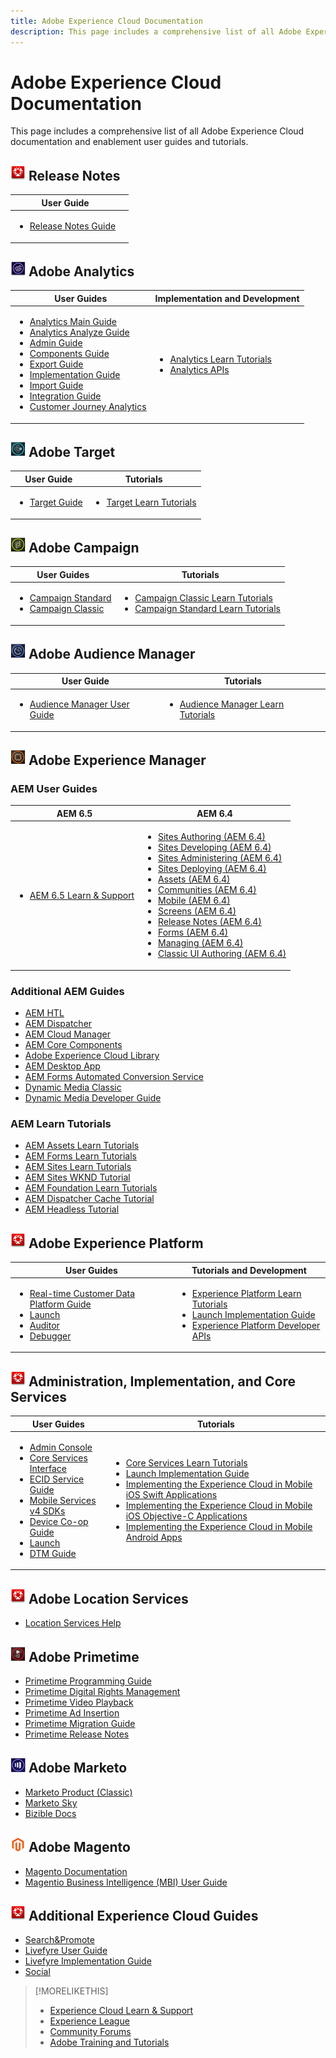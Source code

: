 ```yaml
---
title: Adobe Experience Cloud Documentation
description: This page includes a comprehensive list of all Adobe Experience Cloud documentation and enablement user guides and tutorials.
---
```


# Adobe Experience Cloud Documentation

This page includes a comprehensive list of all Adobe Experience Cloud documentation and enablement user guides and tutorials.

## ![Icon](/help/assets/experience-cloud.png) Release Notes

| User Guide | |
|--- |--- |
|<ul><li>[Release Notes Guide](https://docs.adobe.com/content/help/en/release-notes/experience-cloud/current.html)</li></ul>||

## ![Icon](/help/assets/analytics.png) Adobe Analytics

| User Guides | Implementation and Development |
|--- |--- |
|<ul><li>[Analytics Main Guide](https://docs.adobe.com/content/help/en/analytics/landing/home.html)</li><li>[Analytics Analyze Guide](https://docs.adobe.com/content/help/en/analytics/analyze/home.html)</li><li>[Admin Guide](https://docs.adobe.com/content/help/en/analytics/admin/home.html)</li><li>[Components Guide](https://docs.adobe.com/content/help/en/analytics/components/home.html)</li><li>[Export Guide](https://docs.adobe.com/content/help/en/analytics/export/home.html)</li><li>[Implementation Guide](https://docs.adobe.com/content/help/en/analytics/implementation/home.html)</li><li>[Import Guide](https://docs.adobe.com/content/help/en/analytics/import/home.html)</li><li>[Integration Guide](https://docs.adobe.com/content/help/en/analytics/integration/home.html)</li><li>[Customer Journey Analytics](https://docs.adobe.com/content/help/en/analytics-platform/using/cja-landing.html)</li></ul>|<ul><li>[Analytics Learn Tutorials](https://docs.adobe.com/content/help/en/analytics-learn/tutorials/overview.html)</li><li>[Analytics APIs](https://www.adobe.io/apis/experiencecloud/analytics/docs.html)</li></ul>|

## ![Icon](/help/assets/target.png) Adobe Target

| User Guide | Tutorials |
|--- |--- |
|<ul><li>[Target Guide](https://docs.adobe.com/content/help/en/target/using/target-home.html)</li></ul>|<ul><li>[Target Learn Tutorials](https://docs.adobe.com/content/help/en/target-learn/tutorials/overview.html)</li></ul>|

## ![Icon](/help/assets/campaign.png) Adobe Campaign

| User Guides | Tutorials |
|--- |--- |
|<ul><li>[Campaign Standard](https://docs.adobe.com/content/help/en/campaign-standard/using/campaign-standard-home.html)</li><li>[Campaign Classic](https://docs.adobe.com/content/help/en/campaign-classic/using/campaign-classic-home.html)</li></ul>|<ul><li>[Campaign Classic Learn Tutorials](https://docs.adobe.com/content/help/en/campaign-learn/campaign-classic-tutorials/overview.html)</li><li>[Campaign Standard Learn Tutorials](https://docs.adobe.com/content/help/en/campaign-learn/campaign-standard-tutorials/overview.html)</li></ul>|

## ![Icon](/help/assets/audience-manager.png) Adobe Audience Manager

| User Guide | Tutorials |
|--- |--- |
|<ul><li>[Audience Manager User Guide](https://docs.adobe.com/content/help/en/audience-manager/user-guide/aam-home.html)</li></ul>|<ul><li>[Audience Manager Learn Tutorials](https://docs.adobe.com/content/help/en/audience-manager-learn/tutorials/overview.html)</li></ul>|

## ![Icon](/help/assets/aem.png) Adobe Experience Manager

### AEM User Guides

| AEM 6.5 | AEM 6.4 |
|--- |--- |
|<ul><li>[AEM 6.5 Learn & Support](https://helpx.adobe.com/support/experience-manager/6-5.html)</li></ul>|<ul><li>[Sites Authoring (AEM 6.4)](https://docs.adobe.com/content/help/en/experience-manager-64/authoring/home.html)</li><li>[Sites Developing (AEM 6.4)](https://docs.adobe.com/content/help/en/experience-manager-64/developing/home.html)</li><li>[Sites Administering (AEM 6.4)](https://docs.adobe.com/content/help/en/experience-manager-64/administering/home.html)</li><li>[Sites Deploying (AEM 6.4)](https://docs.adobe.com/content/help/en/experience-manager-64/deploying/home.html)</li><li>[Assets (AEM 6.4)](https://docs.adobe.com/content/help/en/experience-manager-64/assets/home.html)</li><li>[Communities (AEM 6.4)](https://docs.adobe.com/content/help/en/experience-manager-64/communities/home.html)</li><li>[Mobile (AEM 6.4)](https://docs.adobe.com/content/help/en/experience-manager-64/mobile/home.html)</li><li>[Screens (AEM 6.4)](https://docs.adobe.com/content/help/en/experience-manager-64/screens/home.html)</li><li>[Release Notes (AEM 6.4)](https://docs.adobe.com/content/help/en/experience-manager-64/release-notes/home.html)</li><li>[Forms (AEM 6.4)](https://docs.adobe.com/content/help/en/experience-manager-64/forms/home.html)</li><li>[Managing (AEM 6.4)](https://docs.adobe.com/content/help/en/experience-manager-64/managing/home.html)</li><li>[Classic UI Authoring (AEM 6.4)](https://docs.adobe.com/content/help/en/experience-manager-64/classic-ui/home.html)</li></ul>|

### Additional AEM Guides

* [AEM HTL](https://docs.adobe.com/content/help/en/experience-manager-htl/using/overview.html)
* [AEM Dispatcher](https://docs.adobe.com/content/help/en/experience-manager-dispatcher/using/dispatcher.html)
* [AEM Cloud Manager](https://docs.adobe.com/content/help/en/experience-manager-cloud-manager/using/introduction-to-cloud-manager.html)
* [AEM Core Components](https://docs.adobe.com/content/help/en/experience-manager-core-components/using/introduction.html)
* [Adobe Experience Cloud Library](https://docs.adobe.com/content/help/en/exc/using/overview.html)
* [AEM Desktop App](https://docs.adobe.com/content/help/en/experience-manager-desktop-app/using/introduction.html)
* [AEM Forms Automated Conversion Service](https://docs.adobe.com/content/help/en/aem-forms-automated-conversion-service/table-of-contents/introduction.html)
* [Dynamic Media Classic](https://docs.adobe.com/content/help/en/dynamic-media-classic/using/home.html)
* [Dynamic Media Developer Guide](https://docs.adobe.com/content/help/en/dynamic-media-developer-resources/landing/home.html)

### AEM Learn Tutorials

* [AEM Assets Learn Tutorials](https://docs.adobe.com/content/help/en/experience-manager-learn/assets/overview.html)
* [AEM Forms Learn Tutorials](https://docs.adobe.com/content/help/en/experience-manager-learn/forms/overview.html)
* [AEM Sites Learn Tutorials](https://docs.adobe.com/content/help/en/experience-manager-learn/sites/overview.html)
* [AEM Sites WKND Tutorial](https://docs.adobe.com/content/help/en/experience-manager-learn/getting-started-wknd-tutorial-develop/overview.html)
* [AEM Foundation Learn Tutorials](https://docs.adobe.com/content/help/en/experience-manager-learn/assets/overview.html)
* [AEM Dispatcher Cache Tutorial](https://docs.adobe.com/content/help/en/experience-manager-learn/dispatcher-tutorial/overview.html)
* [AEM Headless Tutorial](https://docs.adobe.com/content/help/en/experience-manager-learn/getting-started-with-aem-headless/overview.html)

<!--
## ![Icon](/help/assets/advertising-cloud.png) Advertising Cloud Guide
-->

## ![Icon](/help/assets/experience-cloud.png) Adobe Experience Platform

| User Guides | Tutorials and Development|
|--- |--- |
|<ul><li>[Real-time Customer Data Platform Guide](https://docs.adobe.com/content/help/en/experience-platform/rtcdp/overview.html)</li><li>[Launch](https://docs.adobe.com/content/help/en/launch/using/overview.html)</li><li>[Auditor](https://docs.adobe.com/content/help/en/auditor/using/overview.html)</li><li>[Debugger](https://docs.adobe.com/content/help/en/debugger/using/experience-cloud-debugger.html)</li></ul>|<ul><li>[Experience Platform Learn Tutorials](https://docs.adobe.com/content/help/en/platform-learn/tutorials/overview.html)</li><li>[Launch Implementation Guide](https://docs.adobe.com/content/help/en/experience-cloud/implementing-in-websites-with-launch/index.html)</li><li>[Experience Platform Developer APIs](https://www.adobe.io/apis/experienceplatform/home/)</li></ul>|

## ![Icon](/help/assets/experience-cloud.png) Administration, Implementation, and Core Services

| User Guides | Tutorials |
|--- |--- |
|<ul><li>[Admin Console](https://helpx.adobe.com/enterprise/using/admin-console.html)</li><li>[Core Services Interface](https://docs.adobe.com/content/help/en/core-services/interface/experience-cloud.html)</li><li>[ECID Service Guide](https://docs.adobe.com/content/help/en/id-service/using/home.html)</li><li>[Mobile Services v4 SDKs](https://docs.adobe.com/content/help/en/mobile-services/using/home.html)</li><li>[Device Co-op Guide](https://docs.adobe.com/content/help/en/device-co-op/using/home.html)</li><li>[Launch](https://docs.adobe.com/content/help/en/launch/using/overview.html)</li><li>[DTM Guide](https://docs.adobe.com/content/help/en/dtm/using/dtm-home.html)</li></ul>|<ul><li>[Core Services Learn Tutorials](https://docs.adobe.com/content/help/en/core-services-learn/tutorials/overview.html)</li><li>[Launch Implementation Guide](https://docs.adobe.com/content/help/en/experience-cloud/implementing-in-websites-with-launch/index.html)</li><li>[Implementing the Experience Cloud in Mobile iOS Swift Applications](https://docs.adobe.com/content/help/en/experience-cloud/implementing-in-mobile-ios-swift-apps-with-launch/index.html)</li><li>[Implementing the Experience Cloud in Mobile iOS Objective-C Applications](https://docs.adobe.com/content/help/en/experience-cloud/implementing-in-mobile-ios-objective-c-apps-with-launch/index.html)</li><li>[Implementing the Experience Cloud in Mobile Android Apps](https://docs.adobe.com/content/help/en/experience-cloud/implementing-in-mobile-android-apps-with-launch/index.html)</li></ul>|

## ![Icon](/help/assets/experience-cloud.png) Adobe Location Services

* [Location Services Help](https://docs.adobe.com/content/help/en/places/using/home.html)

## ![Icon](/help/assets/primetime.png) Adobe Primetime

* [Primetime Programming Guide](https://docs.adobe.com/content/help/en/primetime/programming/home.html)
* [Primetime Digital Rights Management](https://docs.adobe.com/content/help/en/primetime/drm/home.html)
* [Primetime Video Playback](https://docs.adobe.com/content/help/en/primetime/video-playback/home.html)
* [Primetime Ad Insertion](https://docs.adobe.com/content/help/en/primetime/ad-insertion/home.html)
* [Primetime Migration Guide](https://docs.adobe.com/content/help/en/primetime/migration/home.html)
* [Primetime Release Notes](https://docs.adobe.com/content/help/en/primetime/release-notes/home.html)

## ![Icon](/help/assets/marketo.png) Adobe Marketo

* [Marketo Product (Classic)](https://docs.marketo.com/)
* [Marketo Sky](https://help.marketo.com/hc/en-us)
* [Bizible Docs](https://docs.marketo.com/display/BIZ/Bizible)

## ![Icon](/help/assets/magento.png) Adobe Magento

* [Magento Documentation](https://magento.com/technical-resources)
* [Magentio Business Intelligence (MBI) User Guide](https://docs.magento.com/mbi/)

## ![Icon](/help/assets/experience-cloud.png) Additional Experience Cloud Guides

* [Search&Promote](https://docs.adobe.com/content/help/en/search-promote/using/sp-home.html)
* [Livefyre User Guide](https://docs.adobe.com/content/help/en/livefyre/using/home.html)
* [Livefyre Implementation Guide](https://docs.adobe.com/content/help/en/livefyre/implementation/home.html)
* [Social](https://docs.adobe.com/content/help/en/social/using/home.html)

> [!MORELIKETHIS]
>
>* [Experience Cloud Learn & Support](https://helpx.adobe.com/support/experience-cloud.html)
>* [Experience League](https://experienceleague.adobe.com/)
>* [Community Forums](https://forums.adobe.com/community/experience-cloud/)
>* [Adobe Training and Tutorials](https://helpx.adobe.com/learning.html?promoid=KAUDK)
